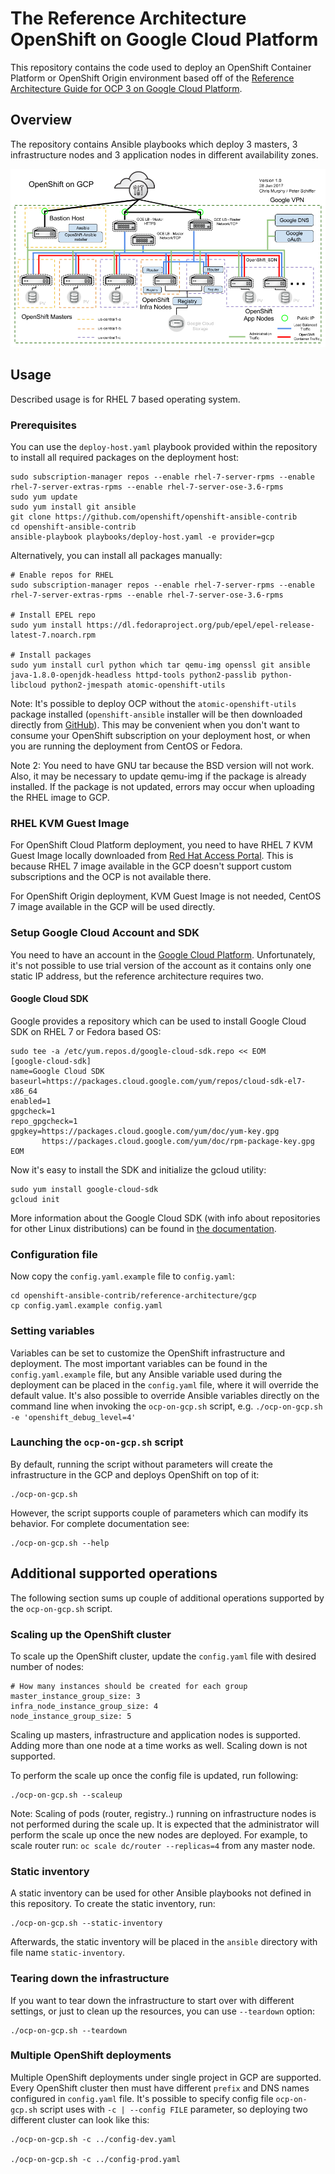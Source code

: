 # The Reference Architecture OpenShift on Google Cloud Platform

This repository contains the code used to deploy an OpenShift Container Platform or OpenShift Origin environment based off of the [Reference Architecture Guide for OCP 3 on Google Cloud Platform](https://access.redhat.com/articles/2751521).

## Overview

The repository contains Ansible playbooks which deploy 3 masters, 3 infrastructure nodes and 3 application nodes in different availability zones.

![Architecture](images/arch.png)

## Usage

Described usage is for RHEL 7 based operating system.

### Prerequisites

You can use the `deploy-host.yaml` playbook provided within the repository to install all required packages on the deployment host:
```
sudo subscription-manager repos --enable rhel-7-server-rpms --enable rhel-7-server-extras-rpms --enable rhel-7-server-ose-3.6-rpms
sudo yum update
sudo yum install git ansible
git clone https://github.com/openshift/openshift-ansible-contrib
cd openshift-ansible-contrib
ansible-playbook playbooks/deploy-host.yaml -e provider=gcp
```

Alternatively, you can install all packages manually:
```
# Enable repos for RHEL
sudo subscription-manager repos --enable rhel-7-server-rpms --enable rhel-7-server-extras-rpms --enable rhel-7-server-ose-3.6-rpms

# Install EPEL repo
sudo yum install https://dl.fedoraproject.org/pub/epel/epel-release-latest-7.noarch.rpm

# Install packages
sudo yum install curl python which tar qemu-img openssl git ansible java-1.8.0-openjdk-headless httpd-tools python2-passlib python-libcloud python2-jmespath atomic-openshift-utils
```

Note: It's possible to deploy OCP without the `atomic-openshift-utils` package installed (`openshift-ansible` installer will be then downloaded directly from [GitHub](https://github.com/openshift/openshift-ansible)). This may be convenient when you don't want to consume your OpenShift subscription on your deployment host, or when you are running the deployment from CentOS or Fedora.

Note 2: You need to have GNU tar because the BSD version will not work. Also, it may be necessary to update qemu-img if the package is already installed. If the package is not updated, errors may occur when uploading the RHEL image to GCP.

### RHEL KVM Guest Image

For OpenShift Cloud Platform deployment, you need to have RHEL 7 KVM Guest Image locally downloaded from [Red Hat Access Portal](https://access.redhat.com/downloads/content/69/ver=/rhel---7/latest/x86_64/product-software). This is because RHEL 7 image available in the GCP doesn't support custom subscriptions and the OCP is not available there.

For OpenShift Origin deployment, KVM Guest Image is not needed, CentOS 7 image available in the GCP will be used directly.

### Setup Google Cloud Account and SDK

You need to have an account in the [Google Cloud Platform](https://cloud.google.com/). Unfortunately, it's not possible to use trial version of the account as it contains only one static IP address, but the reference architecture requires two.

#### Google Cloud SDK

Google provides a repository which can be used to install Google Cloud SDK on RHEL 7 or Fedora based OS:
```
sudo tee -a /etc/yum.repos.d/google-cloud-sdk.repo << EOM
[google-cloud-sdk]
name=Google Cloud SDK
baseurl=https://packages.cloud.google.com/yum/repos/cloud-sdk-el7-x86_64
enabled=1
gpgcheck=1
repo_gpgcheck=1
gpgkey=https://packages.cloud.google.com/yum/doc/yum-key.gpg
       https://packages.cloud.google.com/yum/doc/rpm-package-key.gpg
EOM
```

Now it's easy to install the SDK and initialize the gcloud utility:
```
sudo yum install google-cloud-sdk
gcloud init
```

More information about the Google Cloud SDK (with info about repositories for other Linux distributions) can be found in [the documentation](https://cloud.google.com/sdk/docs/).

### Configuration file

Now copy the `config.yaml.example` file to `config.yaml`:
```
cd openshift-ansible-contrib/reference-architecture/gcp
cp config.yaml.example config.yaml
```

### Setting variables

Variables can be set to customize the OpenShift infrastructure and deployment. The most important variables can be found in the `config.yaml.example` file, but any Ansible variable used during the deployment can be placed in the `config.yaml` file, where it will override the default value. It's also possible to override Ansible variables directly on the command line when invoking the `ocp-on-gcp.sh` script, e.g. `./ocp-on-gcp.sh -e 'openshift_debug_level=4'`

### Launching the `ocp-on-gcp.sh` script

By default, running the script without parameters will create the infrastructure in the GCP and deploys OpenShift on top of it:
```
./ocp-on-gcp.sh
```

However, the script supports couple of parameters which can modify its behavior. For complete documentation see:
```
./ocp-on-gcp.sh --help
```

## Additional supported operations

The following section sums up couple of additional operations supported by the `ocp-on-gcp.sh` script.

### Scaling up the OpenShift cluster

To scale up the OpenShift cluster, update the `config.yaml` file with desired number of nodes:

```
# How many instances should be created for each group
master_instance_group_size: 3
infra_node_instance_group_size: 4
node_instance_group_size: 5
```

Scaling up masters, infrastructure and application nodes is supported. Adding more than one node at a time works as well. Scaling down is not supported.

To perform the scale up once the config file is updated, run following:
```
./ocp-on-gcp.sh --scaleup
```

Note: Scaling of pods (router, registry..) running on infrastructure nodes is not performed during the scale up. It is expected that the administrator will perform the scale up once the new nodes are deployed. For example, to scale router run: `oc scale dc/router --replicas=4` from any master node.

### Static inventory

A static inventory can be used for other Ansible playbooks not defined in this repository. To create the static inventory, run:
```
./ocp-on-gcp.sh --static-inventory
```

Afterwards, the static inventory will be placed in the `ansible` directory with file name `static-inventory`.

### Tearing down the infrastructure

If you want to tear down the infrastructure to start over with different settings, or just to clean up the resources, you can use `--teardown` option:
```
./ocp-on-gcp.sh --teardown
```

### Multiple OpenShift deployments

Multiple OpenShift deployments under single project in GCP are supported. Every OpenShift cluster then must have different `prefix` and DNS names configured in `config.yaml` file. It's possible to specify config file `ocp-on-gcp.sh` script uses with `-c | --config FILE` parameter, so deploying two different cluster can look like this:

```
./ocp-on-gcp.sh -c ../config-dev.yaml

./ocp-on-gcp.sh -c ../config-prod.yaml
```
